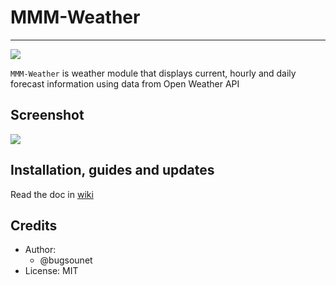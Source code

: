 # MMM-Weather
---

![](https://raw.githubusercontent.com/bugsounet/MMM-Weather/master/logo.png)

`MMM-Weather` is weather module that displays current, hourly and daily forecast information using data from Open Weather API

## Screenshot

![](https://raw.githubusercontent.com/bugsounet/MMM-Weather/master/screenshot.png)

## Installation, guides and updates

Read the doc in [wiki](https://github.com/bugsounet/MMM-Weather/wiki)

## Credits
  * Author:
    * @bugsounet
  * License: MIT

